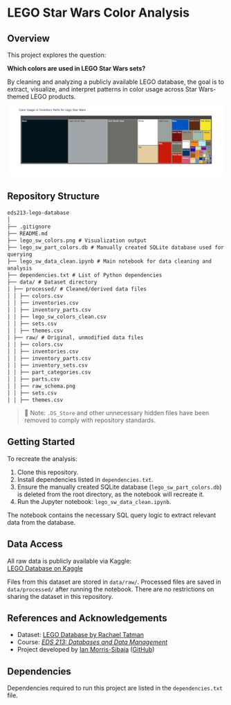 # LEGO Star Wars Color Analysis

## Overview

This project explores the question:

**Which colors are used in LEGO Star Wars sets?**

By cleaning and analyzing a publicly available LEGO database, the goal is to extract, visualize, and interpret patterns in color usage across Star Wars-themed LEGO products.

<p align="center">
  <img src="lego_sw_colors.png" alt="LEGO Star Wars color chart" width="500"/>
</p>

## Repository Structure

```
eds213-lego-database
│
├── .gitignore
├── README.md
├── lego_sw_colors.png # Visualization output
├── lego_sw_part_colors.db # Manually created SQLite database used for querying
├── lego_sw_data_clean.ipynb # Main notebook for data cleaning and analysis
├── dependencies.txt # List of Python dependencies
├── data/ # Dataset directory
│ ├── processed/ # Cleaned/derived data files
│ │ ├── colors.csv
│ │ ├── inventories.csv
│ │ ├── inventory_parts.csv
│ │ ├── lego_sw_colors_clean.csv
│ │ ├── sets.csv
│ │ ├── themes.csv
│ ├── raw/ # Original, unmodified data files
│ │ ├── colors.csv
│ │ ├── inventories.csv
│ │ ├── inventory_parts.csv
│ │ ├── inventory_sets.csv
│ │ ├── part_categories.csv
│ │ ├── parts.csv
│ │ ├── raw_schema.png
│ │ ├── sets.csv
│ │ ├── themes.csv
```


> 🧹 Note: `.DS_Store` and other unnecessary hidden files have been removed to comply with repository standards.

## Getting Started

To recreate the analysis:

1. Clone this repository.
2. Install dependencies listed in `dependencies.txt`.
3. Ensure the manually created SQLite database (`lego_sw_part_colors.db`) is deleted from the root directory, as the notebook will recreate it.
4. Run the Jupyter notebook: `lego_sw_data_clean.ipynb`.

The notebook contains the necessary SQL query logic to extract relevant data from the database.

## Data Access

All raw data is publicly available via Kaggle:  
[LEGO Database on Kaggle](https://www.kaggle.com/datasets/rtatman/lego-database?select=colors.csv)

Files from this dataset are stored in `data/raw/`. Processed files are saved in `data/processed/` after running the notebook. There are no restrictions on sharing the dataset in this repository.

## References and Acknowledgements

- Dataset: [LEGO Database by Rachael Tatman](https://www.kaggle.com/datasets/rtatman/lego-database)
- Course: [*EDS 213: Databases and Data Management*](https://ucsb-library-research-data-services.github.io/bren-eds213/)
- Project developed by [Ian Morris-Sibaja](https://imsibaja.github.io/) ([GitHub](https://github.com/imsibaja))

## Dependencies

Dependencies required to run this project are listed in the `dependencies.txt` file.

